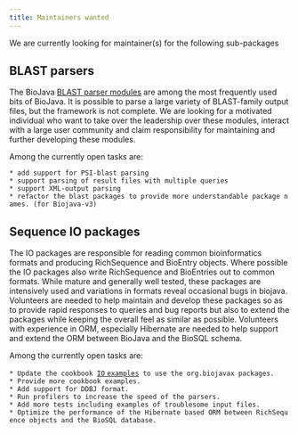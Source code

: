 ```yaml
---
title: Maintainers wanted
---
```


We are currently looking for maintainer(s) for the following
sub-packages

BLAST parsers
-------------

The BioJava [BLAST parser
modules](BioJava:CookBook:Blast:Parser "wikilink") are among the most
frequently used bits of BioJava. It is possible to parse a large variety
of BLAST-family output files, but the framework is not complete. We are
looking for a motivated individual who want to take over the leadership
over these modules, interact with a large user community and claim
responsibility for maintaining and further developing these modules.

Among the currently open tasks are:

`* add support for PSI-blast parsing`  
`* support parsing of result files with multiple queries`  
`* support XML-output parsing`  
`* refactor the blast packages to provide more understandable package names. (for Biojava-v3)`

Sequence IO packages
--------------------

The IO packages are responsible for reading common bioinformatics
formats and producing RichSequence and BioEntry objects. Where possible
the IO packages also write RichSequence and BioEntries out to common
formats. While mature and generally well tested, these packages are
intensively used and variations in formats reveal occasional bugs in
biojava. Volunteers are needed to help maintain and develop these
packages so as to provide rapid responses to queries and bug reports but
also to extend the packages while keeping the overall feel as similar as
possible. Volunteers with experience in ORM, especially Hibernate are
needed to help support and extend the ORM between BioJava and the BioSQL
schema.

Among the currently open tasks are:

`* Update the cookbook `[`IO`
`examples`](BioJava:CookBook#Sequence_I.2FO "wikilink")` to use the org.biojavax packages.`  
`* Provide more cookbook examples.`  
`* Add support for DDBJ format.`  
`* Run profilers to increase the speed of the parsers.`  
`* Add more tests including examples of troublesome input files.`  
`* Optimize the performance of the Hibernate based ORM between RichSequence objects and the BioSQL database.`
